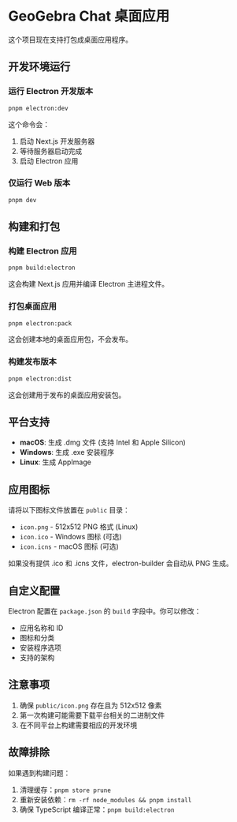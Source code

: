 # GeoGebra Chat 桌面应用

这个项目现在支持打包成桌面应用程序。

## 开发环境运行

### 运行 Electron 开发版本
```bash
pnpm electron:dev
```

这个命令会：
1. 启动 Next.js 开发服务器
2. 等待服务器启动完成
3. 启动 Electron 应用

### 仅运行 Web 版本
```bash
pnpm dev
```

## 构建和打包

### 构建 Electron 应用
```bash
pnpm build:electron
```

这会构建 Next.js 应用并编译 Electron 主进程文件。

### 打包桌面应用
```bash
pnpm electron:pack
```

这会创建本地的桌面应用包，不会发布。

### 构建发布版本
```bash
pnpm electron:dist
```

这会创建用于发布的桌面应用安装包。

## 平台支持

- **macOS**: 生成 .dmg 文件 (支持 Intel 和 Apple Silicon)
- **Windows**: 生成 .exe 安装程序
- **Linux**: 生成 AppImage

## 应用图标

请将以下图标文件放置在 `public` 目录：

- `icon.png` - 512x512 PNG 格式 (Linux)
- `icon.ico` - Windows 图标 (可选)
- `icon.icns` - macOS 图标 (可选)

如果没有提供 .ico 和 .icns 文件，electron-builder 会自动从 PNG 生成。

## 自定义配置

Electron 配置在 `package.json` 的 `build` 字段中。你可以修改：

- 应用名称和 ID
- 图标和分类
- 安装程序选项
- 支持的架构

## 注意事项

1. 确保 `public/icon.png` 存在且为 512x512 像素
2. 第一次构建可能需要下载平台相关的二进制文件
3. 在不同平台上构建需要相应的开发环境

## 故障排除

如果遇到构建问题：

1. 清理缓存：`pnpm store prune`
2. 重新安装依赖：`rm -rf node_modules && pnpm install`
3. 确保 TypeScript 编译正常：`pnpm build:electron` 